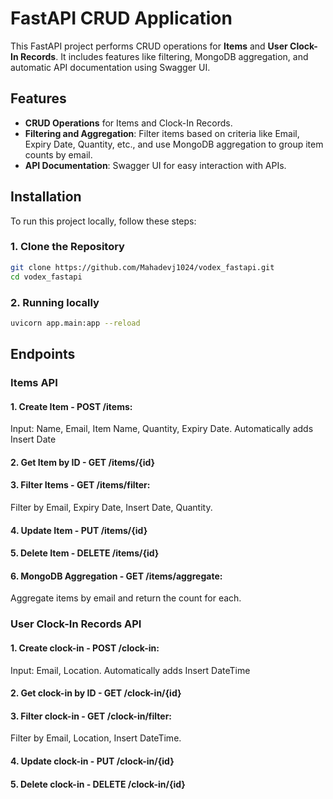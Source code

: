 # FastAPI CRUD Application

This FastAPI project performs CRUD operations for **Items** and **User Clock-In Records**. It includes features like filtering, MongoDB aggregation, and automatic API documentation using Swagger UI. 

## Features

- **CRUD Operations** for Items and Clock-In Records.
- **Filtering and Aggregation**: Filter items based on criteria like Email, Expiry Date, Quantity, etc., and use MongoDB aggregation to group item counts by email.
- **API Documentation**: Swagger UI for easy interaction with APIs.

## Installation

To run this project locally, follow these steps:

### 1. Clone the Repository
```bash
git clone https://github.com/Mahadevj1024/vodex_fastapi.git
cd vodex_fastapi
```

### 2. Running locally
```bash
uvicorn app.main:app --reload
```

## Endpoints

### Items API
#### 1. **Create Item** - POST /items:
Input: Name, Email, Item Name, Quantity, Expiry Date.
Automatically adds Insert Date

#### 2. **Get Item by ID** - GET /items/{id}

#### 3. **Filter Items** - GET /items/filter:
Filter by Email, Expiry Date, Insert Date, Quantity.

#### 4. **Update Item** - PUT /items/{id}

#### 5. **Delete Item** - DELETE /items/{id}

#### 6. **MongoDB Aggregation** - GET /items/aggregate:
Aggregate items by email and return the count for each.

### User Clock-In Records API
#### 1. **Create clock-in** - POST /clock-in:
Input: Email, Location.
Automatically adds Insert DateTime

#### 2. **Get clock-in by ID** - GET /clock-in/{id}

#### 3. **Filter clock-in** - GET /clock-in/filter:
Filter by Email, Location, Insert DateTime.

#### 4. **Update clock-in** - PUT /clock-in/{id}

#### 5. **Delete clock-in** - DELETE /clock-in/{id}



